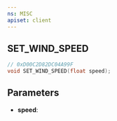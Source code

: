 ```yaml
---
ns: MISC
apiset: client
---
```

## SET_WIND_SPEED

```c
// 0xD00C2D82DC04A99F
void SET_WIND_SPEED(float speed);
```


## Parameters
* **speed**:



